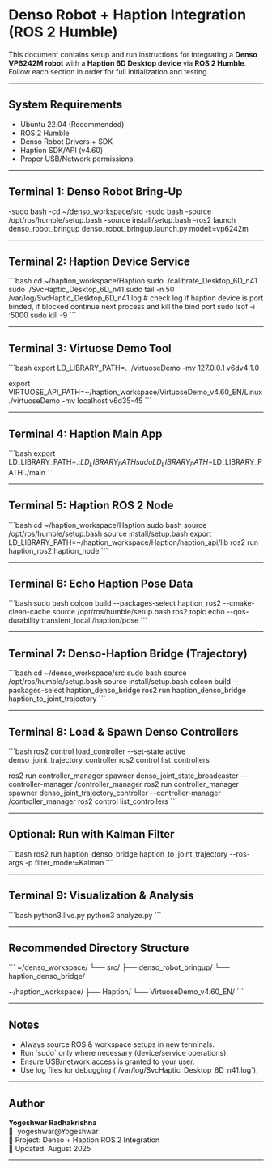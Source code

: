 # Denso Robot + Haption Integration (ROS 2 Humble)

This document contains setup and run instructions for integrating a **Denso VP6242M robot** with a **Haption 6D Desktop device** via **ROS 2 Humble**. Follow each section in order for full initialization and testing.

---

##  System Requirements

- Ubuntu 22.04 (Recommended)
- ROS 2 Humble
- Denso Robot Drivers + SDK
- Haption SDK/API (v4.60)
- Proper USB/Network permissions

---

##  Terminal 1: Denso Robot Bring-Up

-sudo bash
-cd ~/denso_workspace/src
-sudo bash
-source /opt/ros/humble/setup.bash
-source install/setup.bash
-ros2 launch denso_robot_bringup denso_robot_bringup.launch.py model:=vp6242m

---

##  Terminal 2: Haption Device Service

\`\`\`bash
cd ~/haption_workspace/Haption
sudo ./calibrate_Desktop_6D_n41
sudo ./SvcHaptic_Desktop_6D_n41
sudo tail -n 50 /var/log/SvcHaptic_Desktop_6D_n41.log # check log if haption device is port binded, if blocked continue next process and kill the bind port
sudo lsof -i :5000
sudo kill -9 <PID>
\`\`\`

---

##  Terminal 3: Virtuose Demo Tool

\`\`\`bash
export LD_LIBRARY_PATH=.
./virtuoseDemo -mv 127.0.0.1 v6dv4 1.0

export VIRTUOSE_API_PATH=~/haption_workspace/VirtuoseDemo_v4.60_EN/Linux
./virtuoseDemo -mv localhost v6d35-45
\`\`\`

---

##  Terminal 4: Haption Main App

\`\`\`bash
export LD_LIBRARY_PATH=.:$LD_LIBRARY_PATH
sudo LD_LIBRARY_PATH=$LD_LIBRARY_PATH ./main
\`\`\`

---

##  Terminal 5: Haption ROS 2 Node

\`\`\`bash
cd ~/haption_workspace/Haption
sudo bash
source /opt/ros/humble/setup.bash
source install/setup.bash
export LD_LIBRARY_PATH=~/haption_workspace/Haption/haption_api/lib
ros2 run haption_ros2 haption_node
\`\`\`

---

##  Terminal 6: Echo Haption Pose Data

\`\`\`bash
sudo bash
colcon build --packages-select haption_ros2 --cmake-clean-cache
source /opt/ros/humble/setup.bash
ros2 topic echo --qos-durability transient_local /haption/pose
\`\`\`

---

##  Terminal 7: Denso-Haption Bridge (Trajectory)

\`\`\`bash
cd ~/denso_workspace/src
sudo bash
source /opt/ros/humble/setup.bash
source install/setup.bash
colcon build --packages-select haption_denso_bridge
ros2 run haption_denso_bridge haption_to_joint_trajectory
\`\`\`

---

##  Terminal 8: Load & Spawn Denso Controllers

\`\`\`bash
ros2 control load_controller --set-state active denso_joint_trajectory_controller
ros2 control list_controllers

ros2 run controller_manager spawner denso_joint_state_broadcaster --controller-manager /controller_manager
ros2 run controller_manager spawner denso_joint_trajectory_controller --controller-manager /controller_manager
ros2 control list_controllers
\`\`\`

---

##  Optional: Run with Kalman Filter

\`\`\`bash
ros2 run haption_denso_bridge haption_to_joint_trajectory --ros-args -p filter_mode:=Kalman
\`\`\`

---

##  Terminal 9: Visualization & Analysis

\`\`\`bash
python3 live.py
python3 analyze.py
\`\`\`

---

##  Recommended Directory Structure

\`\`\`
~/denso_workspace/
    └── src/
        ├── denso_robot_bringup/
        └── haption_denso_bridge/

~/haption_workspace/
    ├── Haption/
    └── VirtuoseDemo_v4.60_EN/
\`\`\`

---

##  Notes

- Always source ROS & workspace setups in new terminals.
- Run \`sudo\` only where necessary (device/service operations).
- Ensure USB/network access is granted to your user.
- Use log files for debugging (\`/var/log/SvcHaptic_Desktop_6D_n41.log\`).

---

##  Author

**Yogeshwar Radhakrishna**  
📧 \`yogeshwar@Yogeshwar\`  
🏢 Project: Denso + Haption ROS 2 Integration  
📅 Updated: August 2025  

---



